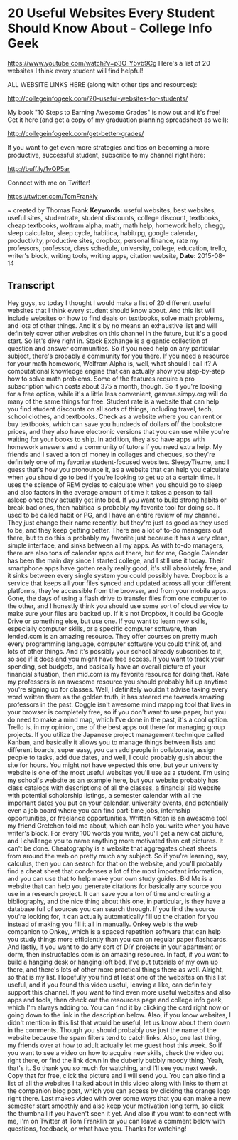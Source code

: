 # 20 Useful Websites Every Student Should Know About - College Info Geek
https://www.youtube.com/watch?v=p3O_Y5vb9Cg
Here's a list of 20 websites I think every student will find helpful!

ALL WEBSITE LINKS HERE (along with other tips and resources):

http://collegeinfogeek.com/20-useful-websites-for-students/

My book "10 Steps to Earning Awesome Grades" is now out and it's free! Get it here (and get a copy of my graduation planning spreadsheet as well):

http://collegeinfogeek.com/get-better-grades/

If you want to get even more strategies and tips on becoming a more productive, successful student, subscribe to my channel right here:

http://buff.ly/1vQP5ar

Connect with me on Twitter!

https://twitter.com/TomFrankly

~ created by Thomas Frank
**Keywords:** useful websites, best websites, useful sites, studentrate, student discounts, college discount, textbooks, cheap textbooks, wolfram alpha, math, math help, homework help, chegg, sleep calculator, sleep cycle, habitica, habitrpg, google calendar, productivity, productive sites, dropbox, personal finance, rate my professors, professor, class schedule, university, college, education, trello, writer's block, writing tools, writing apps, citation website, 
**Date:** 2015-08-14

## Transcript
 Hey guys, so today I thought I would make a list of 20 different useful websites that I think every student should know about. And this list will include websites on how to find deals on textbooks, solve math problems, and lots of other things. And it's by no means an exhaustive list and will definitely cover other websites on this channel in the future, but it's a good start. So let's dive right in. Stack Exchange is a gigantic collection of question and answer communities. So if you need help on any particular subject, there's probably a community for you there. If you need a resource for your math homework, Wolfram Alpha is, well, what should I call it? A computational knowledge engine that can actually show you step-by-step how to solve math problems. Some of the features require a pro subscription which costs about 375 a month, though. So if you're looking for a free option, while it's a little less convenient, gamma.simpy.org will do many of the same things for free. Student rate is a website that can help you find student discounts on all sorts of things, including travel, tech, school clothes, and textbooks. Check as a website where you can rent or buy textbooks, which can save you hundreds of dollars off the bookstore prices, and they also have electronic versions that you can use while you're waiting for your books to ship. In addition, they also have apps with homework answers and a community of tutors if you need extra help. My friends and I saved a ton of money in colleges and cheques, so they're definitely one of my favorite student-focused websites. SleepyTie.me, and I guess that's how you pronounce it, as a website that can help you calculate when you should go to bed if you're looking to get up at a certain time. It uses the science of REM cycles to calculate when you should go to sleep and also factors in the average amount of time it takes a person to fall asleep once they actually get into bed. If you want to build strong habits or break bad ones, then habitica is probably my favorite tool for doing so. It used to be called habit or PG, and I have an entire review of my channel. They just change their name recently, but they're just as good as they used to be, and they keep getting better. There are a lot of to-do managers out there, but to do this is probably my favorite just because it has a very clean, simple interface, and sinks between all my apps. As with to-do managers, there are also tons of calendar apps out there, but for me, Google Calendar has been the main day since I started college, and I still use it today. Their smartphone apps have gotten really really good, it's still absolutely free, and it sinks between every single system you could possibly have. Dropbox is a service that keeps all your files synced and updated across all your different platforms, they're accessible from the browser, and from your mobile apps. Gone, the days of using a flash drive to transfer files from one computer to the other, and I honestly think you should use some sort of cloud service to make sure your files are backed up. If it's not Dropbox, it could be Google Drive or something else, but use one. If you want to learn new skills, especially computer skills, or a specific computer software, then lended.com is an amazing resource. They offer courses on pretty much every programming language, computer software you could think of, and lots of other things. And it's possibly your school already subscribes to it, so see if it does and you might have free access. If you want to track your spending, set budgets, and basically have an overall picture of your financial situation, then mid.com is my favorite resource for doing that. Rate my professors is an awesome resource you should probably hit up anytime you're signing up for classes. Well, I definitely wouldn't advise taking every word written there as the golden truth, it has steered me towards amazing professors in the past. Coggle isn't awesome mind mapping tool that lives in your browser is completely free, so if you don't want to use paper, but you do need to make a mind map, which I've done in the past, it's a cool option. Trello is, in my opinion, one of the best apps out there for managing group projects. If you utilize the Japanese project management technique called Kanban, and basically it allows you to manage things between lists and different boards, super easy, you can add people in collaborate, assign people to tasks, add due dates, and well, I could probably gush about the site for hours. You might not have expected this one, but your university website is one of the most useful websites you'll use as a student. I'm using my school's website as an example here, but your website probably has class catalogs with descriptions of all the classes, a financial aid website with potential scholarship listings, a semester calendar with all the important dates you put on your calendar, university events, and potentially even a job board where you can find part-time jobs, internship opportunities, or freelance opportunities. Written Kitten is an awesome tool my friend Gretchen told me about, which can help you write when you have writer's block. For every 100 words you write, you'll get a new cat picture, and I challenge you to name anything more motivated than cat pictures. It can't be done. Cheatography is a website that aggregates cheat sheets from around the web on pretty much any subject. So if you're learning, say, calculus, then you can search for that on the website, and you'll probably find a cheat sheet that condenses a lot of the most important information, and you can use that to help make your own study guides. Bid Me is a website that can help you generate citations for basically any source you use in a research project. It can save you a ton of time and creating a bibliography, and the nice thing about this one, in particular, is they have a database full of sources you can search through. If you find the source you're looking for, it can actually automatically fill up the citation for you instead of making you fill it all in manually. Onkey web is the web companion to Onkey, which is a spaced repetition software that can help you study things more efficiently than you can on regular paper flashcards. And lastly, if you want to do any sort of DIY projects in your apartment or dorm, then instructables.com is an amazing resource. In fact, if you want to build a hanging desk or hanging loft bed, I've put tutorials of my own up there, and there's lots of other more practical things there as well. Alright, so that is my list. Hopefully you find at least one of the websites on this list useful, and if you found this video useful, leaving a like, can definitely support this channel. If you want to find even more useful websites and also apps and tools, then check out the resources page and college info geek, which I'm always adding to. You can find it by clicking the card right now or going down to the link in the description below. Also, if you know websites, I didn't mention in this list that would be useful, let us know about them down in the comments. Though you should probably use just the name of the website because the spam filters tend to catch links. Also, one last thing, my friends over at how to adult actually let me guest host this week. So if you want to see a video on how to acquire new skills, check the video out right there, or find the link down in the duberly bubbly moody thing. Yeah, that's it. So thank you so much for watching, and I'll see you next week. Copy that for free, click the picture and I will send you. You can also find a list of all the websites I talked about in this video along with links to them at the companion blog post, which you can access by clicking the orange logo right there. Last makes video with over some ways that you can make a new semester start smoothly and also keep your motivation long term, so click the thumbnail if you haven't seen it yet. And also if you want to connect with me, I'm on Twitter at Tom Franklin or you can leave a comment below with questions, feedback, or what have you. Thanks for watching!
